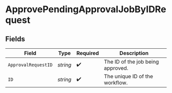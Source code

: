 # ApprovePendingApprovalJobByIDRequest


## Fields

| Field                             | Type                              | Required                          | Description                       |
| --------------------------------- | --------------------------------- | --------------------------------- | --------------------------------- |
| `ApprovalRequestID`               | *string*                          | :heavy_check_mark:                | The ID of the job being approved. |
| `ID`                              | *string*                          | :heavy_check_mark:                | The unique ID of the workflow.    |